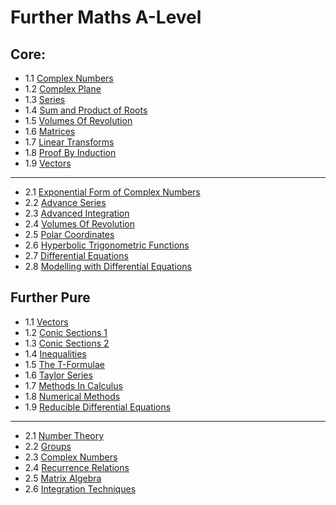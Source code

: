 # Further Maths A-Level

## Core:

* 1.1 [Complex Numbers](Complex%20Numbers.md)
* 1.2 [Complex Plane](Complex%20Plane.md)
* 1.3 [Series](Series.md)
* 1.4 [Sum and Product of Roots](Sum%20and%20Product%20of%20Roots.md)
* 1.5 [Volumes Of Revolution](Volumes%20Of%20Revolution.md)
* 1.6 [Matrices](Matrices.md)
* 1.7 [Linear Transforms](Linear%20Transforms.md)
* 1.8 [Proof By Induction](Proof%20By%20Induction.md)
* 1.9 [Vectors](Vectors.md)

---

* 2.1 [Exponential Form of Complex Numbers](Complex%20Numbers.md#a-level-further-core-2)
* 2.2 [Advance Series](Series.md#a-level-further-core-2)
* 2.3 [Advanced Integration](Integration.md#a-level-further-core-2)
* 2.4 [Volumes Of Revolution](Volumes%20Of%20Revolution.md)
* 2.5 [Polar Coordinates](Polar%20Coordinates.md)
* 2.6 [Hyperbolic Trigonometric Functions](Hyperbolic%20Trigonometric%20Functions.md)
* 2.7 [Differential Equations](Differential%20Equations.md#a-level-further-core-2-solving)
* 2.8 [Modelling with Differential Equations](Differential%20Equations.md#a-level-further-core-2-modelling)

## Further Pure

* 1.1 [Vectors](Vectors.md#a-level-further-pure-1)
* 1.2 [Conic Sections 1](Conic%20Sections.md#a-level-further-pure-1-conic-sections-1)
* 1.3 [Conic Sections 2](Conic%20Sections.md#a-level-further-pure-1-conic-sections-2)
* 1.4 [Inequalities](Inequalities.md)
* 1.5 [The T-Formulae](The%20T-Formulae.md)
* 1.6 [Taylor Series](Taylor%20Series.md)
* 1.7 [Methods In Calculus](Methods%20In%20Calculus.md)
* 1.8 [Numerical Methods](Numerical%20Methods.md)
* 1.9 [Reducible Differential Equations](Differential%20Equations.md#a-level-further-pure-1-reducible-differential-equations)

---

* 2.1 [Number Theory](Number%20Theory.md)
* 2.2 [Groups](Groups.md)
* 2.3 [Complex Numbers](Complex%20Numbers.md#a-level-further-pure-2)
* 2.4 [Recurrence Relations](Recurrence%20Relations.md)
* 2.5 [Matrix Algebra](Matrices.md#a-level-further-pure-2-matrix-algebra)
* 2.6 [Integration Techniques](Integration.md#a-level-further-pure-2)

<!--stackedit_data:
eyJoaXN0b3J5IjpbMTY1MjQwMDY3N119
-->
